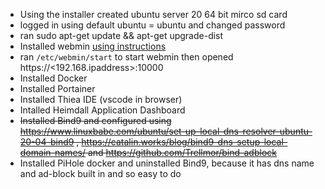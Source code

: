   * Using the installer created ubuntu server 20 64 bit mirco sd card
  * logged in using default ubuntu = ubuntu and changed password
  * ran sudo apt-get update && apt-get upgrade-dist
  * Installed webmin [using instructions](https://sourceforge.net/p/webadmin/bugs/4742/)
  * ran `/etc/webmin/start` to start webmin then opened https://<192.168.ipaddress>:10000
  * Installed Docker
  * Installed Portainer
  * Installed Thiea IDE (vscode in browser)
  * Intalled Heimdall Application Dashboard
  * ~~Installed Bind9 and configured using https://www.linuxbabe.com/ubuntu/set-up-local-dns-resolver-ubuntu-20-04-bind9 , https://catalin.works/blog/bind9-dns-setup-local-domain-names/ and https://github.com/Trellmor/bind-adblock~~
  * Installed PiHole docker and uninstalled Bind9, because it has dns name and ad-block built in and so easy to do
